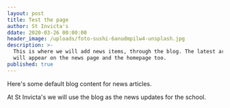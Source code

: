```yaml
---
layout: post
title: Test the page
author: St Invicta's
ddate: 2020-03-26 00:00:00
header_image: /uploads/foto-sushi-6anudmpilw4-unsplash.jpg
description: >-
  This is where we will add news items, through the blog. The latest articles
  will appear on the news page and the homepage too.
published: true
---
```


Here's some default blog content for news articles.

At St Invicta's we will use the blog as the news updates for the school.